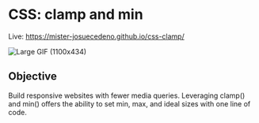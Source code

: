 # CSS: clamp and min

Live: https://mister-josuecedeno.github.io/css-clamp/

![Large GIF (1100x434)](https://user-images.githubusercontent.com/47830532/108418107-65dfee80-71f6-11eb-9ff5-cea98580bd4f.gif)

## Objective

Build responsive websites with fewer media queries. Leveraging clamp() and min() offers the ability to set min, max, and ideal sizes with one line of code.
